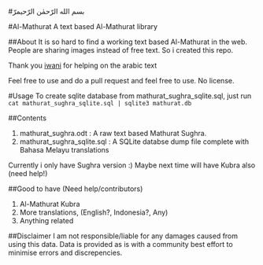 #بسم الله الرّحمٰن الرّحيمرّ

#Al-Mathurat
A text based Al-Mathurat library

##About
It is so hard to find a working text based Al-Mathurat in the web. People are sharing images instead of free text. So i created this repo.

Thank you [iwani](https://github.com/iwanikhalid) for helping on the arabic text

Feel free to use and do a pull request and feel free to use. No license.

#Usage
To create sqlite database from mathurat_sughra_sqlite.sql, just run `cat mathurat_sughra_sqlite.sql | sqlite3 mathurat.db`

##Contents
1. mathurat_sughra.odt : A raw text based Mathurat Sughra.
2. mathurat_sughra_sqlite.sql : A SQLite databse dump file complete with Bahasa Melayu translations

Currently i only have Sughra version :) Maybe next time will have Kubra also (need help!)

##Good to have (Need help/contributors)
1. Al-Mathurat Kubra
2. More translations, (English?, Indonesia?, Any)
3. Anything related

##Disclaimer
I am not responsible/liable for any damages caused from using this data. Data is provided as is with a community best effort to minimise errors and discrepencies.
